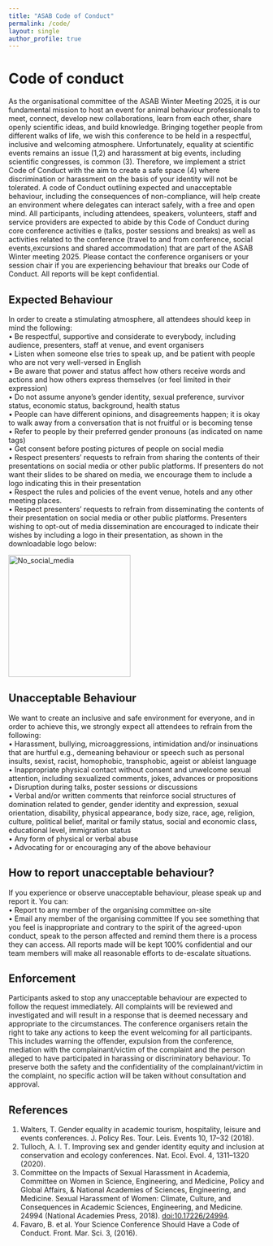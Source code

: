 ```yaml
---
title: "ASAB Code of Conduct"
permalink: /code/
layout: single
author_profile: true
---
```


# Code of conduct

As the organisational committee of the ASAB Winter Meeting 2025, it is our fundamental mission to host an event for animal behaviour professionals to meet, connect, develop new collaborations, learn from each other, share openly scientific ideas, and build knowledge. Bringing together people from different walks of life, we wish this conference to be held in a respectful, inclusive and welcoming atmosphere. Unfortunately, equality at scientific events remains an issue (1,2) and harassment at big events, including scientific congresses, is common (3). Therefore, we implement a strict Code of Conduct with the aim to create a safe space (4) where discrimination or harassment on the basis of your identity will not be tolerated. A code of Conduct outlining expected and unacceptable behaviour, including the consequences of non-compliance, will help create an environment where delegates can interact safely, with a free and open mind. All participants, including attendees, speakers, volunteers, staff and service providers are expected to abide by this Code of Conduct during core conference activities e (talks, poster sessions and breaks) as well as activities related to the conference (travel to and from conference, social events,excursions and shared accommodation) that are part of the ASAB Winter meeting 2025. Please contact the conference organisers or your session chair if you are experiencing behaviour that breaks our Code of Conduct. All reports will be kept confidential.

## Expected Behaviour

In order to create a stimulating atmosphere, all attendees should keep in mind the following:\
• Be respectful, supportive and considerate to everybody, including audience, presenters, staff at venue, and event organisers\
• Listen when someone else tries to speak up, and be patient with people who are not very well-versed in English\
• Be aware that power and status affect how others receive words and actions and how others express themselves (or feel limited in their expression)\
• Do not assume anyone’s gender identity, sexual preference, survivor status, economic status, background, health status\
• People can have different opinions, and disagreements happen; it is okay to walk away from a conversation that is not fruitful or is becoming tense\
• Refer to people by their preferred gender pronouns (as indicated on name tags)\
• Get consent before posting pictures of people on social media\
• Respect presenters’ requests to refrain from sharing the contents of their presentations on social media or other public platforms. If presenters do not want their slides to be shared on media, we encourage them to include a logo indicating this in their presentation\
• Respect the rules and policies of the event venue, hotels and any other meeting places.\
• Respect presenters’ requests to refrain from disseminating the contents of their presentation on social media or other public platforms. Presenters wishing to opt-out of media dissemination are encouraged to indicate their wishes by including a logo in their presentation, as shown in the downloadable logo below:

<img src="https://github.com/user-attachments/assets/575899ad-ef3b-4f23-883b-67115ccd271b" alt="No_social_media" width="240" height="240"/>

## Unacceptable Behaviour

We want to create an inclusive and safe environment for everyone, and in order to achieve this, we strongly expect all attendees to refrain from the following:\
• Harassment, bullying, microaggressions, intimidation and/or insinuations that are hurtful e.g., demeaning behaviour or speech such as personal insults, sexist, racist, homophobic, transphobic, ageist or ableist language\
• Inappropriate physical contact without consent and unwelcome sexual attention, including sexualized comments, jokes, advances or propositions\
• Disruption during talks, poster sessions or discussions\
• Verbal and/or written comments that reinforce social structures of domination related to gender, gender identity and expression, sexual orientation, disability, physical appearance, body size, race, age, religion, culture, political belief, marital or family status, social and economic class, educational level, immigration status\
• Any form of physical or verbal abuse\
• Advocating for or encouraging any of the above behaviour

## How to report unacceptable behaviour?

If you experience or observe unacceptable behaviour, please speak up and report it. You can:\
• Report to any member of the organising committee on-site\
• Email any member of the organising committee If you see something that you feel is inappropriate and contrary to the spirit of the agreed-upon conduct, speak to the person affected and remind them there is a process they can access. All reports made will be kept 100% confidential and our team members will make all reasonable efforts to de-escalate situations.

## Enforcement

Participants asked to stop any unacceptable behaviour are expected to follow the request immediately. All complaints will be reviewed and investigated and will result in a response that is deemed necessary and appropriate to the circumstances. The conference organisers retain the right to take any actions to keep the event welcoming for all participants. This includes warning the offender, expulsion from the conference, mediation with the complainant/victim of the complaint and the person alleged to have participated in harassing or discriminatory behaviour. To preserve both the safety and the confidentiality of the complainant/victim in the complaint, no specific action will be taken without consultation and approval.

## References

1.  Walters, T. Gender equality in academic tourism, hospitality, leisure and events conferences. J. Policy Res. Tour. Leis. Events 10, 17–32 (2018).
2.  Tulloch, A. I. T. Improving sex and gender identity equity and inclusion at conservation and ecology conferences. Nat. Ecol. Evol. 4, 1311–1320 (2020).
3.  Committee on the Impacts of Sexual Harassment in Academia, Committee on Women in Science, Engineering, and Medicine, Policy and Global Affairs, & National Academies of Sciences, Engineering, and Medicine. Sexual Harassment of Women: Climate, Culture, and Consequences in Academic Sciences, Engineering, and Medicine. 24994 (National Academies Press, 2018). <doi:10.17226/24994>.
4.  Favaro, B. et al. Your Science Conference Should Have a Code of Conduct. Front. Mar. Sci. 3, (2016).
